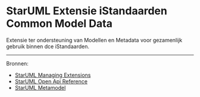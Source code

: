 # StarUML Extensie iStandaarden Common Model Data

Extensie ter ondersteuning van Modellen en Metadata voor gezamenlijk gebruik binnen dce iStandaarden.


---

Bronnen:

- [StarUML Managing Extensions](https://docs.staruml.io/user-guide/managing-extensions)
- [StarUML Open Api Reference](https://files.staruml.io/api-docs/6.0.0/api/index.html)
- [StarUML Metamodel](https://files.staruml.io/api-docs/6.0.0/metamodel/index.html)

